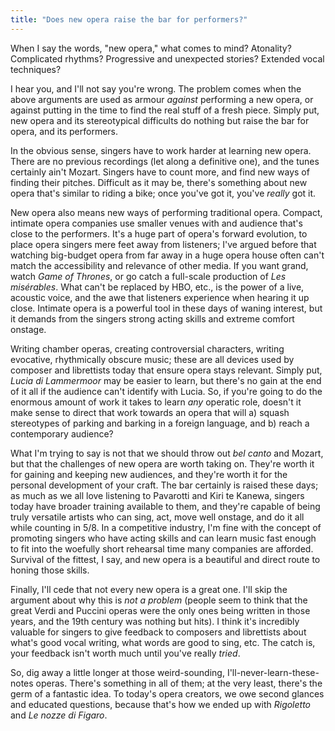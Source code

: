 ```yaml
---
title: "Does new opera raise the bar for performers?"
---
```


When I say the words, "new opera," what comes to mind? Atonality? Complicated rhythms? Progressive and unexpected stories? Extended vocal techniques?

I hear you, and I'll not say you're wrong. The problem comes when the above arguments are used as armour *against* performing a new opera, or against putting in the time to find the real stuff of a fresh piece. Simply put, new opera and its stereotypical difficults do nothing but raise the bar for opera, and its performers.

In the obvious sense, singers have to work harder at learning new opera. There are no previous recordings (let along a definitive one), and the tunes certainly ain't Mozart. Singers have to count more, and find new ways of finding their pitches. Difficult as it may be, there's something about new opera that's similar to riding a bike; once you've got it, you've *really* got it.

New opera also means new ways of performing traditional opera. Compact, intimate opera companies use smaller venues with and audience that's close to the performers. It's a huge part of opera's forward evolution, to place opera singers mere feet away from listeners; I've argued before that watching big-budget opera from far away in a huge opera house often can't match the accessibility and relevance of other media. If you want grand, watch *Game of Thrones*, or go catch a full-scale production of *Les misérables*. What can't be replaced by HBO, etc., is the power of a live, acoustic voice, and the awe that listeners experience when hearing it up close. Intimate opera is a powerful tool in these days of waning interest, but it demands from the singers strong acting skills and extreme comfort onstage.

Writing chamber operas, creating controversial characters, writing evocative, rhythmically obscure music; these are all devices used by composer and librettists today that ensure opera stays relevant. Simply put, *Lucia di Lammermoor* may be easier to learn, but there's no gain at the end of it all if the audience can't identify with Lucia. So, if you're going to do the enormous amount of work it takes to learn *any* operatic role, doesn't it make sense to direct that work towards an opera that will a) squash stereotypes of parking and barking in a foreign language, and b) reach a contemporary audience?

What I'm trying to say is not that we should throw out *bel canto* and Mozart, but that the challenges of new opera are worth taking on. They're worth it for gaining and keeping new audiences, and they're worth it for the personal development of your craft. The bar certainly is raised these days; as much as we all love listening to Pavarotti and Kiri te Kanewa, singers today have broader training available to them, and they're capable of being truly versatile artists who can sing, act, move well onstage, and do it all while counting in 5/8. In a competitive industry, I'm fine with the concept of promoting singers who have acting skills and can learn music fast enough to fit into the woefully short rehearsal time many companies are afforded. Survival of the fittest, I say, and new opera is a beautiful and direct route to honing those skills.

Finally, I'll cede that not every new opera is a great one. I'll skip the argument about why this is *not a problem* (people seem to think that the great Verdi and Puccini operas were the only ones being written in those years, and the 19th century was nothing but hits). I think it's incredibly valuable for singers to give feedback to composers and librettists about what's good vocal writing, what words are good to sing, etc. The catch is, your feedback isn't worth much until you've really *tried*.

So, dig away a little longer at those weird-sounding, I'll-never-learn-these-notes operas. There's something in all of them; at the very least, there's the germ of a fantastic idea. To today's opera creators, we owe second glances and educated questions, because that's how we ended up with *Rigoletto* and *Le nozze di Figaro*.
